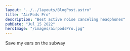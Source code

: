 ```yaml
---
layout: "../../layouts/BlogPost.astro"
title: "AirPods Pro"
description: "Best active noise canceling headphones"
pubDate: "Jul 15 2022"
heroImage: "/images/airpodsPro.jpg"
---
```

Save my ears on the subway
